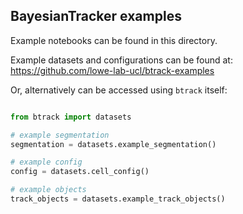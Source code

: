 BayesianTracker examples
------------------------

Example notebooks can be found in this directory.

Example datasets and configurations can be found at:
https://github.com/lowe-lab-ucl/btrack-examples

Or, alternatively can be accessed using `btrack` itself:

```python

from btrack import datasets

# example segmentation
segmentation = datasets.example_segmentation()

# example config
config = datasets.cell_config()

# example objects
track_objects = datasets.example_track_objects()
```
